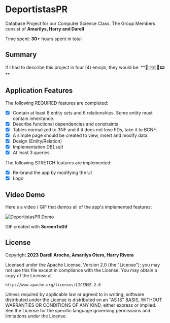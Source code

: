 # DeportistasPR
Database Project for our Computer Science Class.
The Group Members consist of **Amarilys, Harry and Darell**

Time spent: **30+** hours spent in total

## Summary

If I had to describe this project in four (4) emojis, they would be: **🏅 🇵🇷 💾 📟 **

## Application Features


The following REQUIRED features are completed:

- [x] Contain at least 8 entity sets and 6 relationships. Some entity must contain inheritance.
- [x] Describe functional dependencies and constraints
- [x] Tables normalized to 3NF and if it does not lose FDs, take it to BCNF.
- [x] A simple page should be created to view, insert and modify data.
- [x] Design (Entity/Relation)
- [x] Implementation DB(.sql)
- [x] At least 3 queries

The following STRETCH features are implemented:

- [x] Re-brand the app by modifying the UI
- [x] Logo

## Video Demo

Here's a video / GIF that demos all of the app's implemented features:

![DeportistasPR Demo](https://i.imgur.com/3hfh5cA.gif)

GIF created with **ScreenToGif**

## License

Copyright **2023** **Darell Arocho, Amarilys Otero, Harry Rivera**

Licensed under the Apache License, Version 2.0 (the "License");
you may not use this file except in compliance with the License.
You may obtain a copy of the License at

    http://www.apache.org/licenses/LICENSE-2.0

Unless required by applicable law or agreed to in writing, software
distributed under the License is distributed on an "AS IS" BASIS,
WITHOUT WARRANTIES OR CONDITIONS OF ANY KIND, either express or implied.
See the License for the specific language governing permissions and
limitations under the License.
